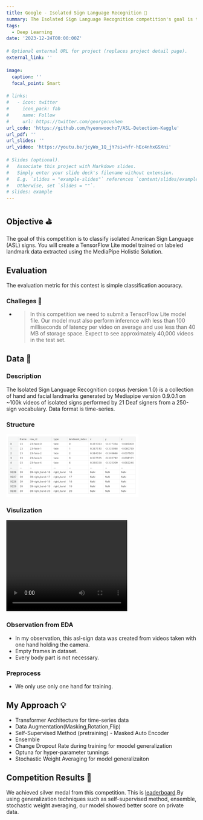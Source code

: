 ```yaml
---
title: Google - Isolated Sign Language Recognition 🥈
summary: The Isolated Sign Language Recognition competition's goal is to classify isolated American Sign Language (ASL) signs. This is my Silver Medal solution. 
tags:
  - Deep Learning
date: '2023-12-24T00:00:00Z'

# Optional external URL for project (replaces project detail page).
external_link: ''

image:
  caption: ''
  focal_point: Smart

# links:
#   - icon: twitter
#     icon_pack: fab
#     name: Follow
#     url: https://twitter.com/georgecushen
url_code: 'https://github.com/hyeonwoocho7/ASL-Detection-Kaggle'
url_pdf: ''
url_slides: ''
url_video: 'https://youtu.be/jcyWo_1Q_jY?si=hfr-hEc4nhxGSXni'

# Slides (optional).
#   Associate this project with Markdown slides.
#   Simply enter your slide deck's filename without extension.
#   E.g. `slides = "example-slides"` references `content/slides/example-slides.md`.
#   Otherwise, set `slides = ""`.
# slides: example
---
```


## Objective ⛳️
The goal of this competition is to classify isolated American Sign Language (ASL) signs. You will create a TensorFlow Lite model trained on labeled landmark data extracted using the MediaPipe Holistic Solution.

## Evaluation
The evaluation metric for this contest is simple classification accuracy.




### Challeges 🤔
- > In this competition we need to submit a TensorFlow Lite model file. Our model must also perform inference with less than 100 milliseconds of latency per video on average and use less than 40 MB of storage space. Expect to see approximately 40,000 videos in the test set. 



## Data 📝
### Description
The Isolated Sign Language Recognition corpus (version 1.0) is a collection of hand and facial landmarks generated by Mediapipe version 0.9.0.1 on ~100k videos of isolated signs performed by 21 Deaf signers from a 250-sign vocabulary.
Data format is time-series. 
### Structure
<img src="data.png" alt="data" width="350"/>

### Visulization
<video src="asl.mp4" width="320" height="240" controls></video>

### Observation from EDA
- In my observation, this asl-sign data was created from videos taken with one hand holding the camera.
- Empty frames in dataset.
- Every body part is not necessary.


### Preprocess
- We only use only one hand for training.


## My Approach 💡
- Transformer Architecture for time-series data
- Data Augmentation(Masking,Rotation,Flip)
- Self-Supervised Method (pretraining) - Masked Auto Encoder
- Ensemble
- Change Dropout Rate during training for moodel generalization
- Optuna for hyper-parameter tunnings
- Stochastic Weight Averaging for model generalizaiton 


## Competition Results 🥈 
We achieved silver medal from this competition. This is [leaderboard](https://www.kaggle.com/competitions/asl-signs/leaderboard).By using generalization techniques such as self-supervised method, ensemble, stochastic weight averaging, our model showed better score on private data. 


